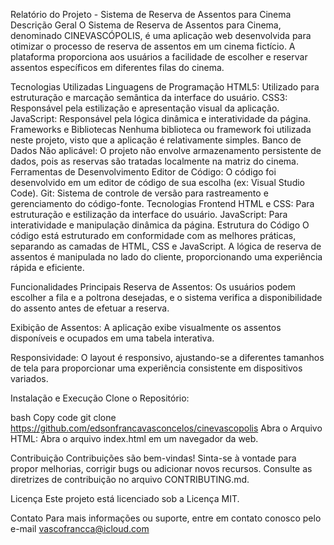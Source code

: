 
Relatório do Projeto - Sistema de Reserva de Assentos para Cinema
Descrição Geral
O Sistema de Reserva de Assentos para Cinema, denominado CINEVASCÓPOLIS, é uma aplicação web desenvolvida para otimizar o processo de reserva de assentos em um cinema fictício. A plataforma proporciona aos usuários a facilidade de escolher e reservar assentos específicos em diferentes filas do cinema.

Tecnologias Utilizadas
Linguagens de Programação
HTML5: Utilizado para estruturação e marcação semântica da interface do usuário.
CSS3: Responsável pela estilização e apresentação visual da aplicação.
JavaScript: Responsável pela lógica dinâmica e interatividade da página.
Frameworks e Bibliotecas
Nenhuma biblioteca ou framework foi utilizada neste projeto, visto que a aplicação é relativamente simples.
Banco de Dados
Não aplicável: O projeto não envolve armazenamento persistente de dados, pois as reservas são tratadas localmente na matriz do cinema.
Ferramentas de Desenvolvimento
Editor de Código: O código foi desenvolvido em um editor de código de sua escolha (ex: Visual Studio Code).
Git: Sistema de controle de versão para rastreamento e gerenciamento do código-fonte.
Tecnologias Frontend
HTML e CSS: Para estruturação e estilização da interface do usuário.
JavaScript: Para interatividade e manipulação dinâmica da página.
Estrutura do Código
O código está estruturado em conformidade com as melhores práticas, separando as camadas de HTML, CSS e JavaScript. A lógica de reserva de assentos é manipulada no lado do cliente, proporcionando uma experiência rápida e eficiente.

Funcionalidades Principais
Reserva de Assentos: Os usuários podem escolher a fila e a poltrona desejadas, e o sistema verifica a disponibilidade do assento antes de efetuar a reserva.

Exibição de Assentos: A aplicação exibe visualmente os assentos disponíveis e ocupados em uma tabela interativa.

Responsividade: O layout é responsivo, ajustando-se a diferentes tamanhos de tela para proporcionar uma experiência consistente em dispositivos variados.

Instalação e Execução
Clone o Repositório:

bash
Copy code
git clone https://github.com/edsonfrancavasconcelos/cinevascopolis
Abra o Arquivo HTML:
Abra o arquivo index.html em um navegador da web.

Contribuição
Contribuições são bem-vindas! Sinta-se à vontade para propor melhorias, corrigir bugs ou adicionar novos recursos. Consulte as diretrizes de contribuição no arquivo CONTRIBUTING.md.

Licença
Este projeto está licenciado sob a Licença MIT.

Contato
Para mais informações ou suporte, entre em contato conosco pelo e-mail vascofrancca@icloud.com







